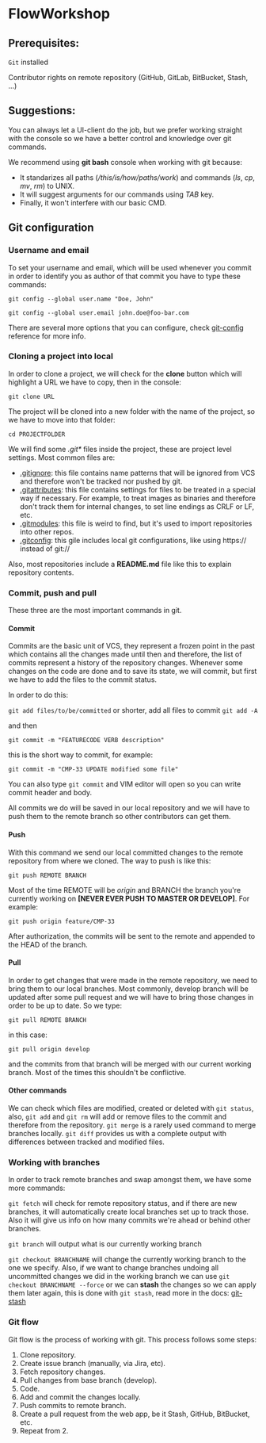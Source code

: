 # FlowWorkshop

## Prerequisites:

`Git` installed

Contributor rights on remote repository (GitHub, GitLab, BitBucket, Stash, ...)

## Suggestions:

You can always let a UI-client do the job, but we prefer working straight with the console so we have a better control and knowledge over git commands.

We recommend using **git bash** console when working with git because:

- It standarizes all paths (_/this/is/how/paths/work_) and commands (_ls_, _cp_, _mv_, _rm_) to UNIX.
- It will suggest arguments for our commands using _TAB_ key.
- Finally, it won't interfere with our basic CMD.

## Git configuration

### Username and email

To set your username and email, which will be used whenever you commit in order to identify you as author of that commit you have to type these commands:

`git config --global user.name "Doe, John"`

`git config --global user.email john.doe@foo-bar.com`

There are several more options that you can configure, check [git-config](http://git-scm.com/docs/git-config) reference for more info.

### Cloning a project into local

In order to clone a project, we will check for the **clone** button which will highlight a URL we have to copy, then in the console:

`git clone URL`

The project will be cloned into a new folder with the name of the project, so we have to move into that folder:

`cd PROJECTFOLDER`

We will find some _.git*_ files inside the project, these are project level settings. Most common files are:

- [.gitignore](http://git-scm.com/docs/gitignore): this file contains name patterns that will be ignored from VCS and therefore won't be tracked nor pushed by git.
- [.gitattributes](http://git-scm.com/docs/gitattributes): this file contains settings for files to be treated in a special way if necessary. For example, to treat images as binaries and therefore don't track them for internal changes, to set line endings as CRLF or LF, etc.
- [.gitmodules](http://git-scm.com/docs/gitmodules): this file is weird to find, but it's used to import repositories into other repos.
- [.gitconfig](http://git-scm.com/docs/gitconfig): this gile includes local git configurations, like using https:// instead of git://

Also, most repositories include a **README.md** file like this to explain repository contents.

### Commit, push and pull

These three are the most important commands in git.

#### Commit

Commits are the basic unit of VCS, they represent a frozen point in the past which contains all the changes made until then and therefore, the list of commits represent a history of the repository changes. Whenever some changes on the code are done and to save its state, we will commit, but first we have to add the files to the commit status.

In order to do this:

`git add files/to/be/committed` or shorter, add all files to commit `git add -A`

and then

`git commit -m "FEATURECODE VERB description"`

this is the short way to commit, for example:

`git commit -m "CMP-33 UPDATE modified some file"`

You can also type `git commit` and VIM editor will open so you can write commit header and body.

All commits we do will be saved in our local repository and we will have to push them to the remote branch so other contributors can get them.

#### Push

With this command we send our local committed changes to the remote repository from where we cloned. The way to push is like this:

`git push REMOTE BRANCH`

Most of the time REMOTE will be _origin_ and BRANCH the branch you're currently working on **[NEVER EVER PUSH TO MASTER OR DEVELOP]**. For example:

`git push origin feature/CMP-33`

After authorization, the commits will be sent to the remote and appended to the HEAD of the branch.

#### Pull

In order to get changes that were made in the remote repository, we need to bring them to our local branches. Most commonly, develop branch will be updated after some pull request and we will have to bring those changes in order to be up to date. So we type:

`git pull REMOTE BRANCH`

in this case:

`git pull origin develop`

and the commits from that branch will be merged with our current working branch.
Most of the times this shouldn't be conflictive.

#### Other commands

We can check which files are modified, created or deleted with `git status`, also, `git add` and `git rm` will add or remove files to the commit and therefore from the repository. `git merge` is a rarely used command to merge branches locally. `git diff` provides us with a complete output with differences between tracked and modified files.

### Working with branches

In order to track remote branches and swap amongst them, we have some more commands:

`git fetch` will check for remote repository status, and if there are new branches, it will automatically create local branches set up to track those. Also it will give us info on how many commits we're ahead or behind other branches.

`git branch` will output what is our currently working branch

`git checkout BRANCHNAME` will change the currently working branch to the one we specify. Also, if we want to change branches undoing all uncommitted changes we did in the working branch we can use `git checkout BRANCHNAME --force` or we can **stash** the changes so we can apply them later again, this is done with `git stash`, read more in the docs: [git-stash](http://git-scm.com/docs/git-stash)

### Git flow

Git flow is the process of working with git. This process follows some steps:

1. Clone repository.
2. Create issue branch (manually, via Jira, etc).
3. Fetch repository changes.
4. Pull changes from base branch (develop).
5. Code.
6. Add and commit the changes locally.
7. Push commits to remote branch.
8. Create a pull request from the web app, be it Stash, GitHub, BitBucket, etc.
9. Repeat from 2.
